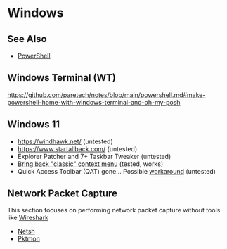 # Windows

## See Also

- [PowerShell](https://github.com/paretech/notes/blob/main/powershell.md)

## Windows Terminal (WT)

https://github.com/paretech/notes/blob/main/powershell.md#make-powershell-home-with-windows-terminal-and-oh-my-posh

## Windows 11

- https://windhawk.net/ (untested)
- https://www.startallback.com/ (untested)
- Explorer Patcher and 7+ Taskbar Tweaker (untested)
- [Bring back "classic" context menu](https://www.pcgamer.com/windows-11-context-menu-fix-right-click/) (tested, works)
- Quick Access Toolbar (QAT) gone... Possible [workaround](https://answers.microsoft.com/en-us/windows/forum/all/how-to-restore-classic-ribbon-in-file-manager/99d3ac9c-98c3-46ea-842d-95fda0240e80) (untested)

## Network Packet Capture

This section focuses on performing network packet capture without tools like [Wireshark](https://www.wireshark.org/)

- [Netsh](https://learn.microsoft.com/en-us/previous-versions/windows/it-pro/windows-server-2012-r2-and-2012/jj129397(v=ws.11))
- [Pktmon](https://learn.microsoft.com/en-us/windows-server/networking/technologies/pktmon/pktmon)
